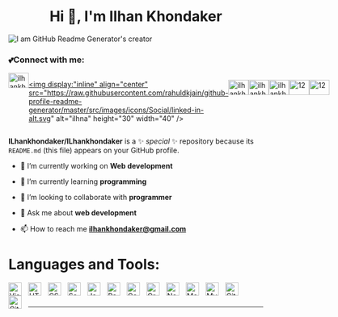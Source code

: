 <h1 align="center">Hi 👋, I'm Ilhan Khondaker</h1>


![I am GitHub Readme Generator's creator](https://media.giphy.com/media/RbDKaczqWovIugyJmW/giphy.gif)

<h3 align="left">💕Connect with me:</h3>
<div display:"inline"  style=" display:flex;">
<a href="https://twitter.com/IlhanKhondaker" target="blank"><img align="center"
                src="https://raw.githubusercontent.com/rahuldkjain/github-profile-readme-generator/master/src/images/icons/Social/twitter.svg"
                alt="ilhankhondaker" height="30" width="40" /></a>
 
<a href="https://www.linkedin.com/in/ilhan-khondaker-9a46b01b5/" target="blank"><img display:"inline" align="center"
                src="https://raw.githubusercontent.com/rahuldkjain/github-profile-readme-generator/master/src/images/icons/Social/linked-in-alt.svg"
                alt="ilhna" height="30" width="40" /></a>

<a href="https://www.facebook.com/ilhan.khondaker/" target="blank"><img align="center"
                src="https://raw.githubusercontent.com/rahuldkjain/github-profile-readme-generator/master/src/images/icons/Social/facebook.svg"
                alt="ilhankhondaker" height="30" width="40" /></a> 

<a href="https://www.instagram.com/ilhankhondaker/?hl=en" target="blank"><img align="center"
                src="https://raw.githubusercontent.com/rahuldkjain/github-profile-readme-generator/master/src/images/icons/Social/instagram.svg"
                alt="ilhankhondaker" height="30" width="40" /></a>

<a href="https://www.behance.net/ilhankhondaker " target="blank"><img align="center"
                src="https://raw.githubusercontent.com/rahuldkjain/github-profile-readme-generator/master/src/images/icons/Social/behance.svg"
                alt="ilhankhondaker" height="30" width="40" /></a>

<a href="https://www.youtube.com/channel/UCYzmpgr_xPjbyU7P_xWz2zw" target="blank"><img align="center"
                src="https://raw.githubusercontent.com/rahuldkjain/github-profile-readme-generator/master/src/images/icons/Social/youtube.svg"
                alt="12" height="30" width="40" /></a>

<a href="https://www.google.com/search?q=Ilhan+khondaker" target="blank"><img align="center"
                src="https://raw.githubusercontent.com/rahuldkjain/github-profile-readme-generator/master/src/images/icons/Social/google.svg"
                alt="12" height="30" width="40" /></a>
                
                
</div>        





**ILhankhondaker/ILhankhondaker** is a ✨ _special_ ✨ repository because its `README.md` (this file) appears on your GitHub profile.

- 🔭 I’m currently working on **Web development**

- 🌱 I’m currently learning **programming**

- 👯 I’m looking to collaborate with **programmer**

- 💬 Ask me about **web development**

- 📫 How to reach me **ilhankhondaker@gmail.com**



# Languages and Tools:

<img align="left" alt="Visual Studio Code" width="26px" src="https://cdn.jsdelivr.net/gh/devicons/devicon/icons/vscode/vscode-original.svg" style="padding-right:10px;" />
<img align="left" alt="HTML5" width="26px" src="https://cdn.jsdelivr.net/gh/devicons/devicon/icons/html5/html5-original.svg" style="padding-right:10px;" />
<img align="left" alt="CSS3" width="26px" src="https://cdn.jsdelivr.net/gh/devicons/devicon/icons/css3/css3-original.svg" style="padding-right:10px;" />
<img align="left" alt="Sass" width="26px" src="https://cdn.jsdelivr.net/gh/devicons/devicon/icons/sass/sass-original.svg" style="padding-right:10px;" />
<img align="left" alt="JavaScript" width="26px" src="https://cdn.jsdelivr.net/gh/devicons/devicon/icons/javascript/javascript-original.svg" style="padding-right:10px;" />
<img align="left" alt="React" width="26px" src="https://cdn.jsdelivr.net/gh/devicons/devicon/icons/react/react-original.svg" style="padding-right:10px;" />
<img align="left" alt="Gatsby" width="26px" src="https://cdn.jsdelivr.net/gh/devicons/devicon/icons/gatsby/gatsby-original.svg" style="padding-right:10px;" />
<img align="left" alt="GraphQL" width="26px" src="https://cdn.jsdelivr.net/gh/devicons/devicon/icons/graphql/graphql-plain.svg" style="padding-right:10px;" />
<img align="left" alt="Node.js" width="26px" src="https://cdn.jsdelivr.net/gh/devicons/devicon/icons/nodejs/nodejs-original.svg" style="padding-right:10px;" />

<img align="left" alt="MongoDB" width="26px" src="https://cdn.jsdelivr.net/gh/devicons/devicon/icons/mongodb/mongodb-original.svg" style="padding-right:10px;" />
<img align="left" alt="MySQL" width="26px" src="https://cdn.jsdelivr.net/gh/devicons/devicon/icons/mysql/mysql-original.svg" style="padding-right:10px;" />
<img align="left" alt="Git" width="26px" src="https://cdn.jsdelivr.net/gh/devicons/devicon/icons/git/git-original.svg" style="padding-right:10px;" />
<img align="left" alt="GitHub" width="26px" src="https://user-images.githubusercontent.com/3369400/139448065-39a229ba-4b06-434b-bc67-616e2ed80c8f.png" style="padding-right:10px;" />

<br />
<br />

---
